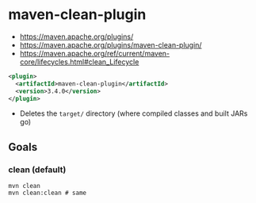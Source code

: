 # maven-clean-plugin

- <https://maven.apache.org/plugins/>
- <https://maven.apache.org/plugins/maven-clean-plugin/>
- <https://maven.apache.org/ref/current/maven-core/lifecycles.html#clean_Lifecycle>

```xml
<plugin>
  <artifactId>maven-clean-plugin</artifactId>
  <version>3.4.0</version>
</plugin>
```

- Deletes the `target/` directory (where compiled classes and built JARs go)

## Goals

### clean (default)

```shell
mvn clean
mvn clean:clean # same
```
